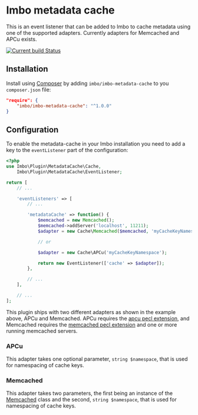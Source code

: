 # Imbo metadata cache
This is an event listener that can be added to Imbo to cache metadata using one of the supported adapters. Currently adapters for Memcached and APCu exists.

[![Current build Status](https://secure.travis-ci.org/imbo/imbo-metadata-cache.png)](http://travis-ci.org/imbo/imbo-metadata-cache)

## Installation
Install using [Composer](http://getcomposer.org) by adding `imbo/imbo-metadata-cache` to you `composer.json` file:

```json
"require": {
    "imbo/imbo-metadata-cache": "^1.0.0"
}
```

## Configuration
To enable the metadata-cache in your Imbo installation you need to add a key to the `eventListener` part of the configuration:

```php
<?php
use Imbo\Plugin\MetadataCache\Cache,
    Imbo\Plugin\MetadataCache\EventListener;

return [
    // ...

    'eventListeners' => [
        // ...

        'metadataCache' => function() {
            $memcached = new Memcached();
            $memcached->addServer('localhost', 11211);
            $adapter = new Cache\Memcached($memcached, 'myCacheKeyNamespace');

            // or

            $adapter = new Cache\APCu('myCacheKeyNamespace');

            return new EventListener(['cache' => $adapter]);
        },

        // ...
    ],

    // ...
];
```

This plugin ships with two different adapters as shown in the example above, APCu and Memcached. APCu requires the [apcu pecl extension](http://pecl.php.net/package/apcu), and Memcached requires the [memcached pecl extension](http://pecl.php.net/package/memcached) and one or more running memcached servers.

### APCu
This adapter takes one optional parameter, `string $namespace`, that is used for namespacing of cache keys.

### Memcached
This adapter takes two parameters, the first being an instance of the [Memcached](http://php.net/manual/en/class.memcached.php) class and the second, `string $namespace`, that is used for namespacing of cache keys.
